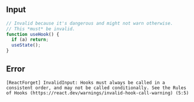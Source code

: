 
## Input

```javascript
// Invalid because it's dangerous and might not warn otherwise.
// This *must* be invalid.
function useHook() {
  if (a) return;
  useState();
}

```


## Error

```
[ReactForget] InvalidInput: Hooks must always be called in a consistent order, and may not be called conditionally. See the Rules of Hooks (https://react.dev/warnings/invalid-hook-call-warning) (5:5)
```
          
      